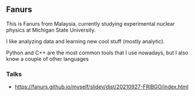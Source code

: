 ## Fanurs

This is Fanurs from Malaysia, currently studying experimental nuclear physics at Michigan State University.

I like analyzing data and learning new cool stuff (mostly analytic).

Python and C++ are the most common tools that I use nowadays, but I also know a couple of other languages

### Talks

- https://fanurs.github.io/myself/slidev/dist/20210927-FRIBGO/index.html
